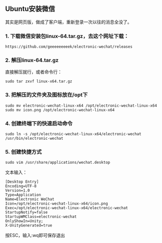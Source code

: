 ## Ubuntu安装微信
其实是网页版，做成了客户端，重新登录一次以往的消息全没了。
### 1. 下载微信安装包linux-64.tar.gz，去这个网址下载：
    https://github.com/geeeeeeeeek/electronic-wechat/releases
### 2. 解压linux-64.tar.gz
直接解压就行，或者命令行：<br>
    
    sudo tar zxvf linux-x64.tar.gz
### 3. 把解压的文件夹及图标放在/opt下
    sudo mv electronic-wechat-linux-x64 /opt/electronic-wechat-linux-x64
    sudo mv icon.png /opt/electronic-wechat-linux-x64
### 4. 创建终端下的快速启动命令
    sudo ln -s /opt/electronic-wechat-linux-x64/electronic-wechat /usr/bin/electronic-wechat
### 5. 创建快捷方式
    sudo vim /usr/share/applications/wechat.desktop
文本输入：<br>

    [Desktop Entry]
    Encoding=UTF-8
    Version=1.0
    Type=Application
    Name=Electronic WeChat
    Icon=/opt/electronic-wechat-linux-x64/icon.png
    Exec=/opt/electronic-wechat-linux-x64/electronic-wechat
    StartupNotify=false
    StartupWMClass=electronic-wechat
    OnlyShowIn=Unity;
    X-UnityGenerated=true
按ESC，输入:wq即可保存退出
